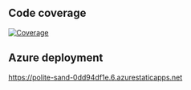 ## Code coverage

[![Coverage](https://img.shields.io/codecov/c/github/JonathanLewis1/SD2025?branch=master)](https://codecov.io/gh/JonathanLewis1/SD2025)

## Azure deployment

https://polite-sand-0dd94df1e.6.azurestaticapps.net

